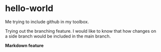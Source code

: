 # hello-world
Me trying to include github in my toolbox.

Trying out the branching feature. I would like to know that how changes on a side branch would be included in the main branch.

**Markdown feature**
